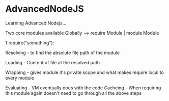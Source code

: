 # AdvancedNodeJS
Learning Advanced Nodejs...


Two core modules available Globally -->  require Module  |  module Module

1.require("something"):

Resolving - to find the absolute file path of the module

Loading - Content of file at the resolved path

Wrapping - gives module it's private scope and what makes require local to every module

Evaluating - VM eventually does with the code Cacheing  - When requiring this module again doesn't need to go through all the above steps

 